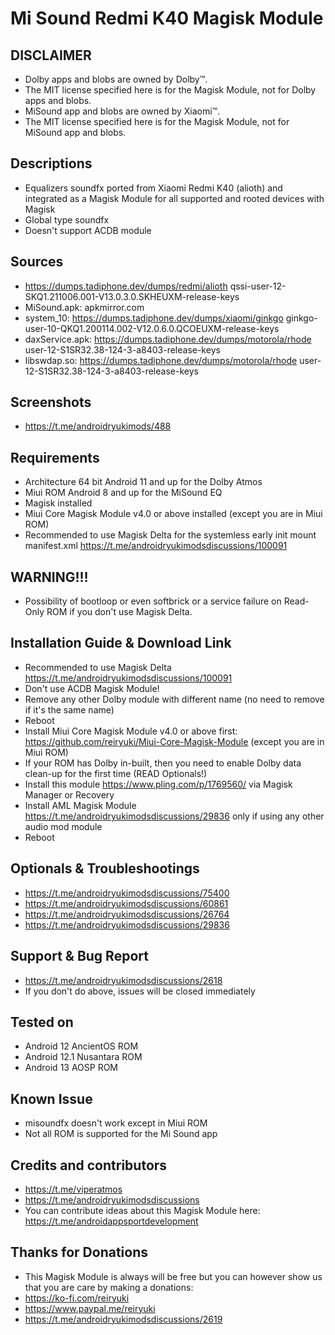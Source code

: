 # Mi Sound Redmi K40 Magisk Module

## DISCLAIMER
- Dolby apps and blobs are owned by Dolby™.
- The MIT license specified here is for the Magisk Module, not for Dolby apps and blobs.
- MiSound app and blobs are owned by Xiaomi™.
- The MIT license specified here is for the Magisk Module, not for MiSound app and blobs.

## Descriptions
- Equalizers soundfx ported from Xiaomi Redmi K40 (alioth) and integrated as a Magisk Module for all supported and rooted devices with Magisk
- Global type soundfx
- Doesn't support ACDB module

## Sources
- https://dumps.tadiphone.dev/dumps/redmi/alioth qssi-user-12-SKQ1.211006.001-V13.0.3.0.SKHEUXM-release-keys
- MiSound.apk: apkmirror.com
- system_10: https://dumps.tadiphone.dev/dumps/xiaomi/ginkgo ginkgo-user-10-QKQ1.200114.002-V12.0.6.0.QCOEUXM-release-keys
- daxService.apk: https://dumps.tadiphone.dev/dumps/motorola/rhode user-12-S1SR32.38-124-3-a8403-release-keys
- libswdap.so: https://dumps.tadiphone.dev/dumps/motorola/rhode user-12-S1SR32.38-124-3-a8403-release-keys

## Screenshots
- https://t.me/androidryukimods/488

## Requirements
- Architecture 64 bit Android 11 and up for the Dolby Atmos
- Miui ROM Android 8 and up for the MiSound EQ
- Magisk installed
- Miui Core Magisk Module v4.0 or above installed (except you are in Miui ROM)
- Recommended to use Magisk Delta for the systemless early init mount manifest.xml https://t.me/androidryukimodsdiscussions/100091

## WARNING!!!
- Possibility of bootloop or even softbrick or a service failure on Read-Only ROM if you don't use Magisk Delta.

## Installation Guide & Download Link
- Recommended to use Magisk Delta https://t.me/androidryukimodsdiscussions/100091
- Don't use ACDB Magisk Module!
- Remove any other Dolby module with different name (no need to remove if it's the same name)
- Reboot
- Install Miui Core Magisk Module v4.0 or above first: https://github.com/reiryuki/Miui-Core-Magisk-Module (except you are in Miui ROM)
- If your ROM has Dolby in-built, then you need to enable Dolby data clean-up for the first time (READ Optionals!)
- Install this module https://www.pling.com/p/1769560/ via Magisk Manager or Recovery
- Install AML Magisk Module https://t.me/androidryukimodsdiscussions/29836 only if using any other audio mod module
- Reboot

## Optionals & Troubleshootings
- https://t.me/androidryukimodsdiscussions/75400
- https://t.me/androidryukimodsdiscussions/60861
- https://t.me/androidryukimodsdiscussions/26764
- https://t.me/androidryukimodsdiscussions/29836

## Support & Bug Report
- https://t.me/androidryukimodsdiscussions/2618
- If you don't do above, issues will be closed immediately

## Tested on
- Android 12 AncientOS ROM
- Android 12.1 Nusantara ROM
- Android 13 AOSP ROM

## Known Issue
- misoundfx doesn't work except in Miui ROM
- Not all ROM is supported for the Mi Sound app

## Credits and contributors
- https://t.me/viperatmos
- https://t.me/androidryukimodsdiscussions
- You can contribute ideas about this Magisk Module here: https://t.me/androidappsportdevelopment

## Thanks for Donations
- This Magisk Module is always will be free but you can however show us that you are care by making a donations:
- https://ko-fi.com/reiryuki
- https://www.paypal.me/reiryuki
- https://t.me/androidryukimodsdiscussions/2619


